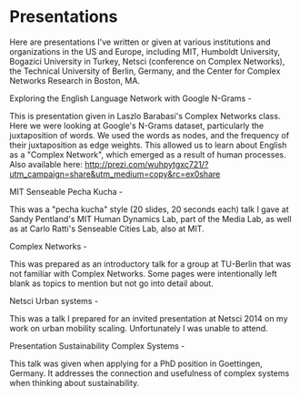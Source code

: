 # Presentations

Here are presentations I've written or given at various institutions and organizations in the US and Europe, including MIT, Humboldt University, Bogazici University in Turkey, Netsci (conference on Complex Networks), the Technical University of Berlin, Germany, and the Center for Complex Networks Research in Boston, MA.


Exploring the English Language Network with Google N-Grams - 

This is presentation given in Laszlo Barabasi's Complex Networks class.   Here we were looking at Google's N-Grams dataset, particularly the juxtaposition of words.  We used the words as nodes, and the frequency of their juxtaposition as edge weights.  This allowed us to learn about English as a "Complex Network", which emerged as a result of human processes.
Also available here:  http://prezi.com/wuhpytgxc721/?utm_campaign=share&utm_medium=copy&rc=ex0share

MIT Senseable Pecha Kucha -

This was a "pecha kucha" style (20 slides, 20 seconds each) talk I gave at Sandy Pentland's MIT Human Dynamics Lab, part of the Media Lab, as well as at Carlo Ratti's Senseable Cities Lab, also at MIT.

Complex Networks - 

This was prepared as an introductory talk for a group at TU-Berlin that was not familiar with Complex Networks.
Some pages were intentionally left blank as topics to mention but not go into detail about.

Netsci Urban systems -

This was a talk I prepared for an invited presentation at Netsci 2014 on my work on urban mobility scaling.  Unfortunately I was unable to attend.


Presentation Sustainability Complex Systems - 

This talk was given when applying for a PhD position in Goettingen, Germany.  It addresses the connection and usefulness of complex systems when thinking about sustainability.

